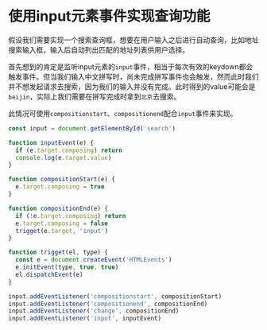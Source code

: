 # 使用input元素事件实现查询功能

假设我们需要实现一个搜索查询框，想要在用户输入之后进行自动查询，比如地址搜索输入框，输入后自动列出匹配的地址列表供用户选择。  

首先想到的肯定是监听input元素的`input`事件，相当于每次有效的keydown都会触发事件。但当我们输入中文拼写时，尚未完成拼写事件也会触发，然而此时我们并不想发起请求去搜索，因为我们的输入并没有完成。此时得到的value可能会是`beijin`，实际上我们需要在拼写完成时拿到`北京`去搜索。

此情况可使用`compositionstart`、`compositionend`配合`input`事件来实现。

``` js
const input = document.getElementById('search')

function inputEvent(e) {
  if (e.target.composing) return
  console.log(e.target.value)
}

function compositionStart(e) {
  e.target.composing = true
}

function compositionEnd(e) {
  if (!e.target.composing) return
  e.target.composing = false
  trigget(e.target, 'input')
}

function trigget(el, type) {
  const e = document.createEvent('HTMLEvents')
  e.initEvent(type, true, true)
  el.dispatchEvent(e)
}

input.addEventListener('compositionstart', compositionStart)
input.addEventListener('compositionend', compositionEnd)
input.addEventListener('change', compositionEnd)
input.addEventListener('input', inputEvent)
```
